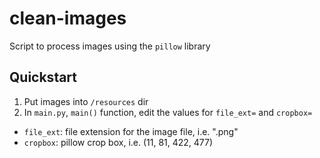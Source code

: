 # clean-images

Script to process images using the `pillow` library

## Quickstart

1. Put images into `/resources` dir
1. In `main.py`, `main()` function, edit the values for `file_ext=` and `cropbox=`

- `file_ext`: file extension for the image file, i.e. ".png"
- `cropbox`: pillow crop box, i.e. (11, 81, 422, 477)
